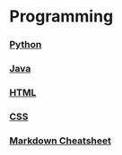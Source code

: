 # Programming

### [Python](https://github.com/banjoanton/notebook/blob/master/python.md)

### [Java](https://github.com/banjoanton/notebook/blob/master/java.md)

### [HTML](https://github.com/banjoanton/notebook/blob/master/html.md)

### [CSS](https://github.com/banjoanton/notebook/blob/master/css.md)

### [Markdown Cheatsheet](https://github.com/adam-p/markdown-here/wiki/Markdown-Cheatsheet#code)
